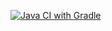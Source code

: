 [![Java CI with Gradle](https://github.com/KindCoffeeBear/hwDockerMysql/actions/workflows/gradle.yml/badge.svg)](https://github.com/KindCoffeeBear/hwDockerMysql/actions/workflows/gradle.yml)
